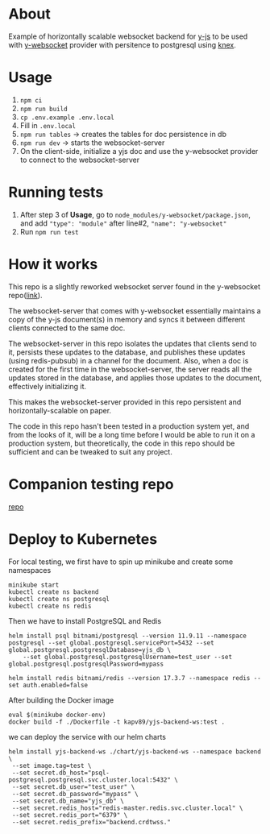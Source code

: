 # About
Example of horizontally scalable websocket backend for [y-js](https://github.com/yjs/yjs) to be used with [y-websocket](https://github.com/yjs/y-websocket) provider with persitence to postgresql using [knex](http://knexjs.org/).

# Usage
1. `npm ci`
2. `npm run build`
3. `cp .env.example .env.local`
4. Fill in `.env.local`
5. `npm run tables` -> creates the tables for doc persistence in db
5. `npm run dev` -> starts the websocket-server
6. On the client-side, initialize a yjs doc and use the y-websocket provider to connect to the websocket-server

# Running tests
1. After step 3 of **Usage**, go to `node_modules/y-websocket/package.json`, and add `"type": "module"` after line#2, `"name": "y-websocket"`
2. Run `npm run test`

# How it works
This repo is a slightly reworked websocket server found in the y-websocket repo([link](https://github.com/yjs/y-websocket/blob/master/bin/server.js)).

The websocket-server that comes with y-websocket essentially maintains a copy of the y-js document(s) in memory and syncs it between different clients connected to the same doc.

The websocket-server in this repo isolates the updates that clients send to it, persists these updates to the database, and publishes these updates (using redis-pubsub) in a channel for the document. Also, when a doc is created for the first time in the websocket-server, the server reads all the updates stored in the database, and applies those updates to the document, effectively initializing it.

This makes the websocket-server provided in this repo persistent and horizontally-scalable on paper.

The code in this repo hasn't been tested in a production system yet, and from the looks of it, will be a long time before I would be able to run it on a production system, but theoretically, the code in this repo should be sufficient and can be tweaked to suit any project.

# Companion testing repo
[repo](https://github.com/kapv89/yjs-scalable-ws-backend-test)

# Deploy to Kubernetes

For local testing, we first have to spin up minikube and create some namespaces

```
minikube start
kubectl create ns backend
kubectl create ns postgresql
kubectl create ns redis
```

Then we have to install PostgreSQL and Redis

```
helm install psql bitnami/postgresql --version 11.9.11 --namespace postgresql --set global.postgresql.servicePort=5432 --set global.postgresql.postgresqlDatabase=yjs_db \
    --set global.postgresql.postgresqlUsername=test_user --set global.postgresql.postgresqlPassword=mypass

helm install redis bitnami/redis --version 17.3.7 --namespace redis --set auth.enabled=false
```

After building the Docker image

```
eval $(minikube docker-env)
docker build -f ./Dockerfile -t kapv89/yjs-backend-ws:test .
```

we can deploy the service with our helm charts

```
helm install yjs-backend-ws ./chart/yjs-backend-ws --namespace backend \
 --set image.tag=test \
 --set secret.db_host="psql-postgresql.postgresql.svc.cluster.local:5432" \
 --set secret.db_user="test_user" \
 --set secret.db_password="mypass" \
 --set secret.db_name="yjs_db" \
 --set secret.redis_host="redis-master.redis.svc.cluster.local" \
 --set secret.redis_port="6379" \
 --set secret.redis_prefix="backend.crdtwss."
 ```